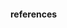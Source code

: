 #### references
[^gitlab-issue]: [GitLab NHL API Issue #112](https://gitlab.com/dword4/nhlapi/-/issues/112)
[^github-reference]: [GitHub NHL API Reference](https://github.com/Zmalski/NHL-API-Reference?tab=readme-ov-file#get-specific-player-info)
[^gitlab-game-ids]: [GitLab NHL API Game IDs](https://gitlab.com/dword4/nhlapi/-/blob/master/stats-api.md#game-ids)
[^coordinates-system]: [Rink coordinates](https://community.rapidminer.com/discussion/44904/using-the-nhl-api-to-analyze-pro-ice-hockey-data-part-1)
[^kag]:[NHL shot analysis](https://www.kaggle.com/code/kody8891/nhl-shot-analysis-and-predictive-modeling)
[^barplot]: [Bar plot in matplotlib](https://www.geeksforgeeks.org/bar-plot-in-matplotlib/)
[^heat]:[Heatmap Complete guide ](https://www.atlassian.com/data/charts/heatmap-complete-guide)
[^line]:[Visualisizing data with line plot](https://datasciencedojo.com/blog/visualizing-data-with-line-plots-a-guide/)
[^plotly]:[Plotly Documentation](https://plotly.com/)
